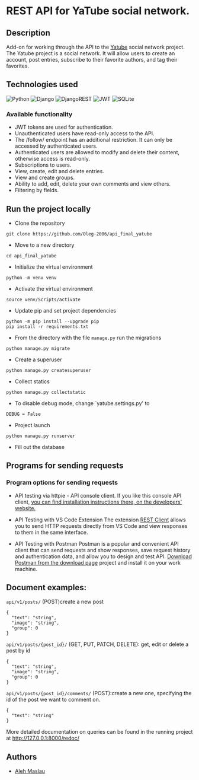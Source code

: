 # REST API for YaTube social network.

##  Description
Add-on for working through the API to the [Yatube](https://github.com/Oleg-2006/yatube_project) social network project. 
The Yatube project is a social network. It will allow users to create an account,
post entries, subscribe to their favorite authors, and tag their favorites.

##  Technologies used
![Python](https://img.shields.io/badge/Python-3776AB?style=for-the-badge&logo=python&logoColor=white) ![Django](https://img.shields.io/badge/Django-092E20?style=for-the-badge&logo=django&logoColor=white) ![DjangoREST](https://img.shields.io/badge/DJANGO-REST-ff1709?style=for-the-badge&logo=django&logoColor=white&color=ff1709&labelColor=gray) ![JWT](https://img.shields.io/badge/JWT-black?style=for-the-badge&logo=JSON%20web%20tokens) ![SQLite](https://img.shields.io/badge/sqlite-%2307405e.svg?style=for-the-badge&logo=sqlite&logoColor=white)

### Available functionality
* JWT tokens are used for authentication.
* Unauthenticated users have read-only access to the API.
* The /follow/ endpoint has an additional restriction. It can only be accessed by authenticated users.
* Authenticated users are allowed to modify and delete their content, otherwise access is read-only.
* Subscriptions to users.
* View, create, edit and delete entries.
* View and create groups.
* Ability to add, edit, delete your own comments and view others.
* Filtering by fields.

##  Run the project locally
- Clone the repository
```
git clone https://github.com/Oleg-2006/api_final_yatube
```
- Move to a new directory
```
cd api_final_yatube
```
- Initialize the virtual environment
```
python -m venv venv
```
- Activate the virtual environment
```
source venv/Scripts/activate
```
- Update pip and set project dependencies
```
python -m pip install --upgrade pip
pip install -r requirements.txt
```
- From the directory with the file `manage.py` run the migrations
```
python manage.py migrate
```
- Create a superuser
```
python manage.py createsuperuser
```
- Collect statics
```
python manage.py collectstatic
```
- To disable debug mode, change `yatube.settings.py' to
```
DEBUG = False
```
- Project launch
```
python manage.py runserver
```
- Fill out the database

##  Programs for sending requests

### Program options for sending requests
* API testing via httpie - API console client.
If you like this console API client, [you can find installation instructions there, on the developers' website.](https://httpie.io/docs/cli/installation)

* API Testing with VS Code Extension
The extension [REST Client](https://marketplace.visualstudio.com/items?itemName=humao.rest-client) allows you to send HTTP requests directly from VS Code and view responses to them in the same interface.

* API Testing with Postman
Postman is a popular and convenient API client that can send requests and show responses, save request history and authentication data, and allow you to design and test API.
[Download Postman from the download page](https://www.postman.com/downloads/) project and install it on your work machine.


## Document examples:

`api/v1/posts/` (POST)create a new post
```
{
  "text": "string",
  "image": "string",
  "group": 0
}
```
`api/v1/posts/{post_id}/` (GET, PUT, PATCH, DELETE): get, edit or delete a post by id
```
{
  "text": "string",
  "image": "string",
  "group": 0
}
```
`api/v1/posts/{post_id}/comments/` (POST):create a new one, specifying the id of the post we want to comment on.
```
{
  "text": "string"
}
```
More detailed documentation on queries can be found in the running project at http://127.0.0.1:8000/redoc/

## Authors
- [Aleh Maslau](https://github.com/Oleg-2006)